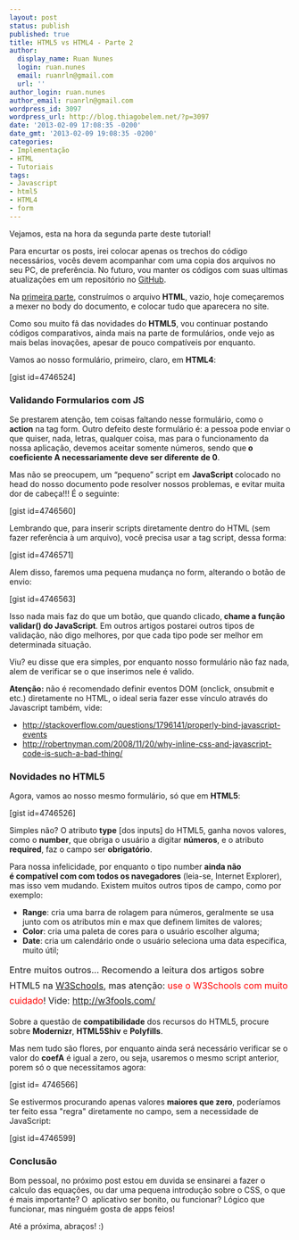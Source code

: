 ```yaml
---
layout: post
status: publish
published: true
title: HTML5 vs HTML4 - Parte 2
author:
  display_name: Ruan Nunes
  login: ruan.nunes
  email: ruanrln@gmail.com
  url: ''
author_login: ruan.nunes
author_email: ruanrln@gmail.com
wordpress_id: 3097
wordpress_url: http://blog.thiagobelem.net/?p=3097
date: '2013-02-09 17:08:35 -0200'
date_gmt: '2013-02-09 19:08:35 -0200'
categories:
- Implementação
- HTML
- Tutoriais
tags:
- Javascript
- html5
- HTML4
- form
---
```

<p>Vejamos, esta na hora da segunda parte deste tutorial!</p>
<p>Para encurtar os posts, irei colocar apenas os trechos do código necessários, vocês devem acompanhar com uma copia dos arquivos no seu PC, de preferência. No futuro, vou manter os códigos com suas ultimas atualizações em um repositório no <a title="GitHub" href="http://github.com" target="_blank">GitHub</a>.</p>
<p>Na <a title="HTML5 vs HTML4 – Parte 1" href="http://blog.thiagobelem.net/html5-vs-html4-parte-1/" target="_blank">primeira parte</a>, construímos o arquivo <strong>HTML</strong>, vazio, hoje começaremos a mexer no body do documento, e colocar tudo que aparecera no site.</p>
<p>Como sou muito fã das novidades do <strong>HTML5</strong>, vou continuar postando códigos comparativos, ainda mais na parte de formulários, onde vejo as mais belas inovações, apesar de pouco compatíveis por enquanto.</p>
<p>Vamos ao nosso formulário, primeiro, claro, em <strong>HTML4</strong>:</p>
<p>[gist id=4746524]</p>
<h3>Validando Formularios com JS</h3>
<p>Se prestarem atenção, tem coisas faltando nesse formulário, como o <strong>action</strong> na tag form. Outro defeito deste formulário é: a pessoa pode enviar o que quiser, nada, letras, qualquer coisa, mas para o funcionamento da nossa aplicação, devemos aceitar somente números, sendo que<strong> o coeficiente A necessariamente deve ser diferente de 0</strong>.</p>
<p>Mas não se preocupem, um “pequeno” script em <strong>JavaScript </strong>colocado no head do nosso documento pode resolver nossos problemas, e evitar muita dor de cabeça!!! É o seguinte:</p>
<p>[gist id=4746560]</p>
<p>Lembrando que, para inserir scripts diretamente dentro do HTML (sem fazer referência à um arquivo), você precisa usar a tag script, dessa forma:</p>
<p>[gist id=4746571]</p>
<p>Alem disso, faremos uma pequena mudança no form, alterando o botão de envio:</p>
<p>[gist id=4746563]</p>
<p>Isso nada mais faz do que um botão, que quando clicado,<strong> chame a função validar() do JavaScript</strong>. Em outros artigos postarei outros tipos de validação, não digo melhores, por que cada tipo pode ser melhor em determinada situação.</p>
<p>Viu? eu disse que era simples, por enquanto nosso formulário não faz nada, alem de verificar se o que inserimos nele é valido.</p>
<p><strong>Atenção:</strong> não é recomendado definir eventos DOM (onclick, onsubmit e etc.) diretamente no HTML, o ideal seria fazer esse vínculo através do Javascript também, vide:</p>
<ul>
<li><span style="line-height: 14px;"><a href="http://stackoverflow.com/questions/1796141/properly-bind-javascript-events">http://stackoverflow.com/questions/1796141/properly-bind-javascript-events</a><br />
</span></li>
<li><a href="http://robertnyman.com/2008/11/20/why-inline-css-and-javascript-code-is-such-a-bad-thing/">http://robertnyman.com/2008/11/20/why-inline-css-and-javascript-code-is-such-a-bad-thing/</a></li>
</ul>
<h3>Novidades no HTML5</h3>
<p>Agora, vamos ao nosso mesmo formulário, só que em <strong>HTML5</strong>:</p>
<p>[gist id=4746526]</p>
<p>Simples não? O atributo <strong>type</strong> [dos inputs] do HTML5, ganha novos valores, como o <strong>number</strong>, que obriga o usuário a digitar <strong>números</strong>, e o atributo <strong>required</strong>, faz o campo ser <strong>obrigatório</strong>.</p>
<p>Para nossa infelicidade, por enquanto o tipo number <strong>ainda não é compatível com com todos os navegadores</strong> (leia-se, Internet Explorer), mas isso vem mudando. Existem muitos outros tipos de campo, como por exemplo:</p>
<ul>
<li><strong>Range</strong>: cria uma barra de rolagem para números, geralmente se usa junto com os atributos min e max que definem limites de valores;</li>
<li><strong>Color</strong>: cria uma paleta de cores para o usuário escolher alguma;</li>
<li><strong>Date</strong>: cria um calendário onde o usuário seleciona uma data especifica, muito útil;</li>
</ul>
<p><span style="line-height: 1.714285714; font-size: 1rem;">Entre muitos outros... Recomendo a leitura dos artigos sobre HTML5 na </span><a style="line-height: 1.714285714; font-size: 1rem;" title="w3schools, html5 form input types" href="http://www.w3schools.com/html/html5_form_input_types.asp" target="_blank">W3Schools</a><span style="line-height: 1.714285714; font-size: 1rem;">, mas atenção: <span style="color: #ff0000;">use o W3Schools com muito cuidado</span>! Vide: </span><a style="line-height: 1.714285714; font-size: 1rem;" href="http://w3fools.com/">http://w3fools.com/</a></p>
<p>Sobre a questão de <strong>compatibilidade</strong> dos recursos do HTML5, procure sobre <strong>Modernizr</strong>, <strong>HTML5Shiv</strong> e <strong>Polyfills</strong>.</p>
<p>Mas nem tudo são flores, por enquanto ainda será necessário verificar se o valor do <strong>coefA</strong> é igual a zero, ou seja, usaremos o mesmo script anterior, porem só o que necessitamos agora:</p>
<p>[gist id= 4746566]</p>
<p>Se estivermos procurando apenas valores <strong>maiores que zero</strong>, poderíamos ter feito essa "regra" diretamente no campo, sem a necessidade de JavaScript:</p>
<p>[gist id=4746599]</p>
<h3>Conclusão</h3>
<p>Bom pessoal, no próximo post estou em duvida se ensinarei a fazer o calculo das equações, ou dar uma pequena introdução sobre o CSS, o que é mais importante? O  aplicativo ser bonito, ou funcionar? Lógico que funcionar, mas ninguém gosta de apps feios!</p>
<p>Até a próxima, abraços! :)</p>
